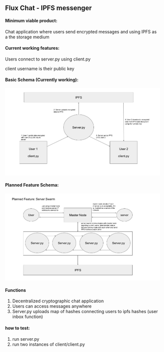 ## Flux Chat - IPFS messenger 



#### Minimum viable product: 
Chat application where users send encrypted messages and using IPFS as a the storage medium

#### Current working features:

Users connect to server.py using client.py

client username is their public key



#### Basic Schema (Currently working):
![](schema.jpg)


#### Planned Feature Schema: 
![](schema2.jpg)


#### Functions

1) Decentralized cryptographic chat application
2) Users can access messages anywhere 
3) Server.py uploads map of hashes connecting users to ipfs hashes (user inbox function)



#### how to test:

1) run server.py
2) run two instances of client/client.py

